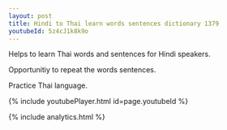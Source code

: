 ```yaml
---
layout: post
title: Hindi to Thai learn words sentences dictionary 1379 
youtubeId: 5z4cJ1k8k9o
---
```

 
 
Helps to learn Thai words and sentences for Hindi speakers.

Opportunitiy to repeat the words sentences. 

Practice Thai language. 
 
{% include youtubePlayer.html id=page.youtubeId %}
 
 
{% include analytics.html %}